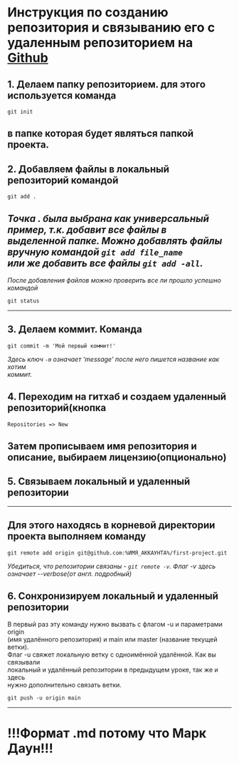 # Инструкция по созданию репозитория и связыванию его с удаленным репозиторием на [Github](https://github.com "github.com")

## 1. Делаем папку репозиторием. для этого используется команда
```
git init
```

в папке которая будет являться папкой проекта.
----
## 2. Добавляем файлы в локальный репозиторий командой
```
git add .
```

_Точка *.* была выбрана как универсальный пример, т.к. добавит все файлы в  
выделенной папке. Можно добавлять файлы вручную командой `git add file_name`  
или же добавить все файлы `git add -all`._
----
_После добавления файлов можно проверить все ли прошло успешно командой_  
```
git status
```
---
## 3. Делаем коммит. **Команда**
```
git commit -m 'Мой первый коммит!'
```

_Здесь ключ `-m` означает 'message' после него пишется название как хотим  
коммит._

## 4. Переходим на гитхаб и создаем удаленный репозиторий(кнопка  
`Repositories => New`

Затем прописываем имя репозитория и описание, выбираем лицензию(опционально)
---
## 5. Связываем локальный и удаленный репозитории  
---
## Для этого находясь в корневой директории проекта выполняем команду
```
git remote add origin git@github.com:%ИМЯ_АККАУНТА%/first-project.git
```

_Убедиться, что репозитории связаны - `git remote -v`. Флаг -v здесь  
означает --verbose(от англ. подробный)_

## 6. Сонхронизируем локальный и удаленный репозитории
В первый раз эту команду нужно вызвать с флагом -u и параметрами origin  
(имя удалённого репозитория) и main или master (название текущей ветки).  
Флаг -u свяжет локальную ветку с одноимённой удалённой. Как вы связывали  
 локальный и удалённый репозитории в предыдущем уроке, так же и здесь  
нужно дополнительно связать ветки.
```
git push -u origin main
```
---
# **!!!Формат .md потому что Марк Даун!!!**
